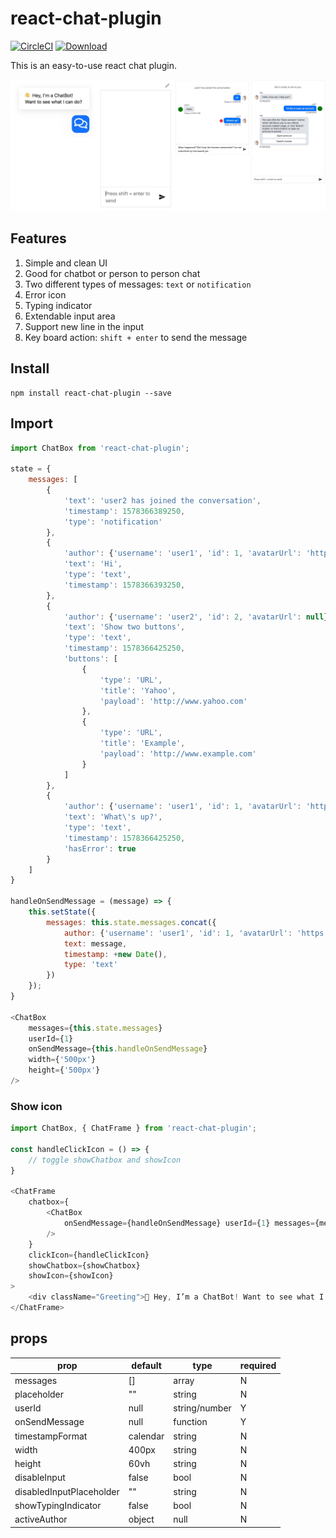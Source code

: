 # react-chat-plugin

[![CircleCI](https://circleci.com/gh/leon0707/react-chat-plugin.svg?style=svg)](https://circleci.com/gh/leon0707/react-chat-plugin)
[![Download](https://img.shields.io/npm/dt/react-chat-plugin.svg?style=svg)](https://www.npmjs.com/package/react-chat-plugin)

This is an easy-to-use react chat plugin.

![screenshot 1](./screenshots/screenshot.jpg)

## Features
1. Simple and clean UI
2. Good for chatbot or person to person chat
3. Two different types of messages: `text` or `notification`
4. Error icon
5. Typing indicator
6. Extendable input area
7. Support new line in the input
8. Key board action: `shift + enter` to send the message

## Install
```shell
npm install react-chat-plugin --save
```

## Import
```javascript
import ChatBox from 'react-chat-plugin';

state = {
    messages: [
        {
            'text': 'user2 has joined the conversation',
            'timestamp': 1578366389250,
            'type': 'notification'
        },
        {
            'author': {'username': 'user1', 'id': 1, 'avatarUrl': 'https://image.flaticon.com/icons/svg/2446/2446032.svg'},
            'text': 'Hi',
            'type': 'text',
            'timestamp': 1578366393250,
        },
        {
            'author': {'username': 'user2', 'id': 2, 'avatarUrl': null},
            'text': 'Show two buttons',
            'type': 'text',
            'timestamp': 1578366425250,
            'buttons': [
                {
                    'type': 'URL',
                    'title': 'Yahoo',
                    'payload': 'http://www.yahoo.com'
                },
                {
                    'type': 'URL',
                    'title': 'Example',
                    'payload': 'http://www.example.com'
                }
            ]
        },
        {
            'author': {'username': 'user1', 'id': 1, 'avatarUrl': 'https://image.flaticon.com/icons/svg/2446/2446032.svg'},
            'text': 'What\'s up?',
            'type': 'text',
            'timestamp': 1578366425250,
            'hasError': true
        }
    ]
}

handleOnSendMessage = (message) => {
    this.setState({
        messages: this.state.messages.concat({
            author: {'username': 'user1', 'id': 1, 'avatarUrl': 'https://image.flaticon.com/icons/svg/2446/2446032.svg'},
            text: message,
            timestamp: +new Date(),
            type: 'text'
        })
    });
}

<ChatBox
    messages={this.state.messages}
    userId={1}
    onSendMessage={this.handleOnSendMessage}
    width={'500px'}
    height={'500px'}
/>
```

### Show icon

```javascript
import ChatBox, { ChatFrame } from 'react-chat-plugin';

const handleClickIcon = () => {
    // toggle showChatbox and showIcon
}

<ChatFrame
    chatbox={
        <ChatBox
            onSendMessage={handleOnSendMessage} userId={1} messages={messages}
        />
    }
    clickIcon={handleClickIcon}
    showChatbox={showChatbox}
    showIcon={showIcon}
>
    <div className="Greeting">👋 Hey, I’m a ChatBot! Want to see what I can do?</div>
</ChatFrame>
```

## props
| prop | default | type | required |
| ---- | ---- | ---- | ---- |
| messages | [] | array | N |
| placeholder | "" | string | N |
| userId | null | string/number | Y |
| onSendMessage | null | function | Y |
| timestampFormat | calendar | string | N |
| width | 400px | string | N |
| height | 60vh | string | N |
| disableInput | false | bool | N |
| disabledInputPlaceholder | "" | string | N |
| showTypingIndicator | false | bool | N |
| activeAuthor | object | null | N |
